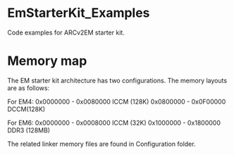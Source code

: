 EmStarterKit_Examples
=====================

Code examples for ARCv2EM starter kit.

Memory map
=========

The EM starter kit architecture has two configurations. The memory layouts are as follows:

For EM4:
0x0000000  -  0x0080000  ICCM (128K)
0x0800000  -  0x0F00000  DCCM(128K)

For EM6:
0x0000000  -  0x0008000  ICCM (32K)
0x1000000  -  0x1800000  DDR3 (128MB)

The related linker memory files are found in Configuration folder.
